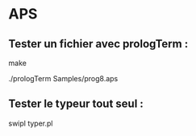 # APS

## Tester un fichier avec prologTerm :

make

./prologTerm Samples/prog8.aps

## Tester le typeur tout seul :

swipl typer.pl
